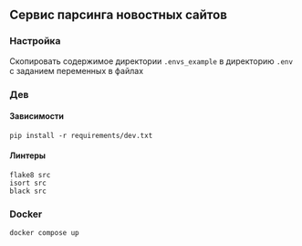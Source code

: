 ## Сервис парсинга новостных сайтов


### Настройка
Скопировать содержимое директории `.envs_example` в директорию `.env` с заданием 
переменных в файлах

### Дев

#### Зависимости
```commandline
pip install -r requirements/dev.txt
```


#### Линтеры
```commandline
flake8 src
isort src
black src
```

### Docker

```commandline
docker compose up
```
